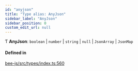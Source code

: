 ```yaml
---
id: "anyjson"
title: "Type alias: AnyJson"
sidebar_label: "AnyJson"
sidebar_position: 0
custom_edit_url: null
---
```


Ƭ **AnyJson**: `boolean` \| `number` \| `string` \| ``null`` \| `JsonArray` \| `JsonMap`

#### Defined in

[bee-js/src/types/index.ts:560](https://github.com/ethersphere/bee-js/blob/5b112bf/src/types/index.ts#L560)
